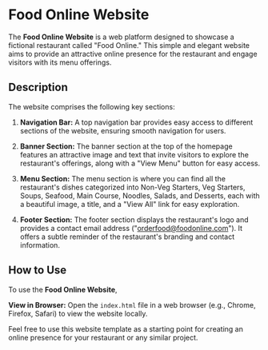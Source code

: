 # Food Online Website

The **Food Online Website** is a web platform designed to showcase a fictional restaurant called "Food Online." This simple and elegant website aims to provide an attractive online presence for the restaurant and engage visitors with its menu offerings.

## Description

The website comprises the following key sections:

1. **Navigation Bar:** A top navigation bar provides easy access to different sections of the website, ensuring smooth navigation for users.

2. **Banner Section:** The banner section at the top of the homepage features an attractive image and text that invite visitors to explore the restaurant's offerings, along with a "View Menu" button for easy access.

3. **Menu Section:** The menu section is where you can find all the restaurant's dishes categorized into Non-Veg Starters, Veg Starters, Soups, Seafood, Main Course, Noodles, Salads, and Desserts, each with a beautiful image, a title, and a "View All" link for easy exploration.

4. **Footer Section:** The footer section displays the restaurant's logo and provides a contact email address ("orderfood@foodonline.com"). It offers a subtle reminder of the restaurant's branding and contact information.

## How to Use

To use the **Food Online Website**, 

**View in Browser:** Open the `index.html` file in a web browser (e.g., Chrome, Firefox, Safari) to view the website locally.

Feel free to use this website template as a starting point for creating an online presence for your restaurant or any similar project.